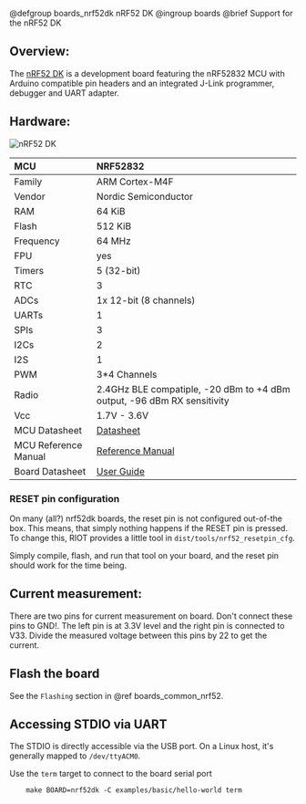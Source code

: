 @defgroup    boards_nrf52dk nRF52 DK
@ingroup     boards
@brief       Support for the nRF52 DK

## Overview:

The
[nRF52 DK](https://www.nordicsemi.com/Products/Development-hardware/nRF52-DK)
is a development board featuring the nRF52832 MCU with Arduino compatible
pin headers and an integrated J-Link programmer, debugger and UART adapter.

## Hardware:

![nRF52 DK](https://www.nordicsemi.com/-/media/Images/Products/DevKits/nRF52-Series/nRF52-DK/nRF52-DK/nRF52-DK-prod-page.png)

| MCU                   | NRF52832                                                                              |
|:--------------------- |:------------------------------------------------------------------------------------- |
| Family                | ARM Cortex-M4F                                                                        |
| Vendor                | Nordic Semiconductor                                                                  |
| RAM                   | 64 KiB                                                                                |
| Flash                 | 512 KiB                                                                               |
| Frequency             | 64 MHz                                                                                |
| FPU                   | yes                                                                                   |
| Timers                | 5 (32-bit)                                                                            |
| RTC                   | 3                                                                                     |
| ADCs                  | 1x 12-bit (8 channels)                                                                |
| UARTs                 | 1                                                                                     |
| SPIs                  | 3                                                                                     |
| I2Cs                  | 2                                                                                     |
| I2S                   | 1                                                                                     |
| PWM                   | 3*4 Channels                                                                          |
| Radio                 | 2.4GHz BLE compatiple, -20 dBm to +4 dBm output, -96 dBm RX sensitivity               |
| Vcc                   | 1.7V - 3.6V                                                                           |
| MCU Datasheet         | [Datasheet](https://www.nordicsemi.com/eng/Products/Bluetooth-low-energy/nRF52832)    |
| MCU Reference Manual  | [Reference Manual](https://infocenter.nordicsemi.com/pdf/nRF52832_PS_v1.4.pdf)        |
| Board Datasheet       | [User Guide](https://infocenter.nordicsemi.com/pdf/nRF52_DK_User_Guide_v1.3.1.pdf)    |

### RESET pin configuration

On many (all?) nrf52dk boards, the reset pin is not configured out-of-the box.
This means, that simply nothing happens if the RESET pin is pressed. To change
this, RIOT provides a little tool in `dist/tools/nrf52_resetpin_cfg`.

Simply compile, flash, and run that tool on your board, and the reset pin should
work for the time being.

## Current measurement:

There are two pins for current measurement on board. Don't connect these pins
to GND!. The left pin is at 3.3V level and the right pin is connected to V33.
Divide the measured voltage between this pins by 22 to get the current.

## Flash the board

See the `Flashing` section in @ref boards_common_nrf52.

## Accessing STDIO via UART

The STDIO is directly accessible via the USB port. On a Linux host, it's
generally mapped to `/dev/ttyACM0`.

Use the `term` target to connect to the board serial port<br/>
```
    make BOARD=nrf52dk -C examples/basic/hello-world term
```
